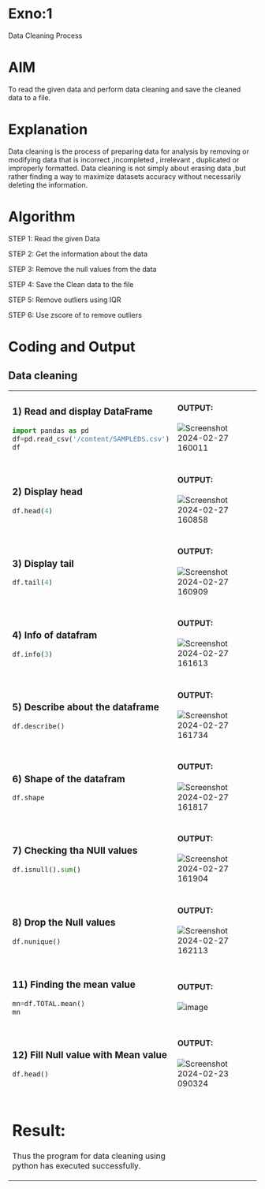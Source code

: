 # Exno:1
Data Cleaning Process

# AIM
To read the given data and perform data cleaning and save the cleaned data to a file.

# Explanation
Data cleaning is the process of preparing data for analysis by removing or modifying data that is incorrect ,incompleted , irrelevant , duplicated or improperly formatted. Data cleaning is not simply about erasing data ,but rather finding a way to maximize datasets accuracy without necessarily deleting the information.

# Algorithm
STEP 1: Read the given Data

STEP 2: Get the information about the data

STEP 3: Remove the null values from the data

STEP 4: Save the Clean data to the file

STEP 5: Remove outliers using IQR

STEP 6: Use zscore of to remove outliers

# Coding and Output
## Data cleaning
<table>
  <tr>
    <td width=50%>

### 1) Read and display DataFrame
```Python
import pandas as pd
df=pd.read_csv('/content/SAMPLEDS.csv')
df
```
  </td>
  <td>
              
#### OUTPUT:

![Screenshot 2024-02-27 160011](https://github.com/BALUREDDYVELAYUDHAMGOWTHAM/exno1/assets/119559905/374817ca-588d-4ce9-ad1b-8898275ff330)


</td>
</tr>
<tr>
  <td width=50%>
              
### 2) Display head
```Python
df.head(4)
```
  </td>
  <td>

              
#### OUTPUT:

![Screenshot 2024-02-27 160858](https://github.com/BALUREDDYVELAYUDHAMGOWTHAM/exno1/assets/119559905/7ff8dc08-e462-47de-90f6-3f15d23a7bc4)

</td>
</tr>
<tr>
  <td width=50%>

### 3) Display tail
```Python
df.tail(4)
```
  </td>
  <td>
              
#### OUTPUT:

![Screenshot 2024-02-27 160909](https://github.com/BALUREDDYVELAYUDHAMGOWTHAM/exno1/assets/119559905/cc5835ee-8e45-4d9b-8186-a0a9555e5ee2)

</td>
</tr>
<tr>
  <td width=50%>

### 4) Info of datafram
```Python
df.info(3)
```
  </td>
  <td>
              
#### OUTPUT:

![Screenshot 2024-02-27 161613](https://github.com/BALUREDDYVELAYUDHAMGOWTHAM/exno1/assets/119559905/bd98f185-b0f7-4aa0-aad5-34cf0de4f7ce)


</td>
</tr>
<tr>
  <td width=50%>

### 5) Describe about the dataframe
```Python
df.describe()
```
  </td>
  <td>
              
#### OUTPUT:

![Screenshot 2024-02-27 161734](https://github.com/BALUREDDYVELAYUDHAMGOWTHAM/exno1/assets/119559905/1244543f-1efa-4de8-a814-193dac11da80)


</td>
</tr>
<tr>
  <td width=50%>

### 6) Shape of the datafram
```Python
df.shape
```
  </td>
  <td>
              
#### OUTPUT:

![Screenshot 2024-02-27 161817](https://github.com/BALUREDDYVELAYUDHAMGOWTHAM/exno1/assets/119559905/3c12a861-c592-45d8-84e6-ef6711d22f74)

</td>
</tr>
<tr>
  <td width=50%>

### 7) Checking tha NUll values
```Python
df.isnull().sum()
```
  </td>
  <td>
              
#### OUTPUT:

![Screenshot 2024-02-27 161904](https://github.com/BALUREDDYVELAYUDHAMGOWTHAM/exno1/assets/119559905/89d06b3b-8d22-4de3-ac75-34294024389e)

</td>
</tr>
<tr>
  <td width=50%>

### 8) Drop the Null values
```Python
df.nunique()

```
  </td>
  <td>
              
#### OUTPUT:

![Screenshot 2024-02-27 162113](https://github.com/BALUREDDYVELAYUDHAMGOWTHAM/exno1/assets/119559905/836eb8b4-c9d7-447a-ab98-f541110f727d)

</td>
</tr>
<tr>
  <td width=50%>

### 11) Finding the mean value
```Python
mn=df.TOTAL.mean()
mn
```
  </td>
  <td>
              
#### OUTPUT:

![image](https://github.com/Saravana-kumar369/exno1/assets/117925254/7da7b89e-cc5a-4bd6-a1e8-efb4ea99cd8e)


</td>
</tr>
<tr>
  <td width=50%>

### 12) Fill Null value with Mean value
```Python
df.head()
```
  </td>
  <td>
              
#### OUTPUT:
![Screenshot 2024-02-23 090324](https://github.com/MAHESWARAN2004/Expno1/assets/119478181/a0a06f86-f464-4d33-935a-a00fbd2d3ef4)
</td>
</tr>
<tr>
  <td width=50%>

# Result:
  Thus the program for data cleaning using python has executed successfully.
